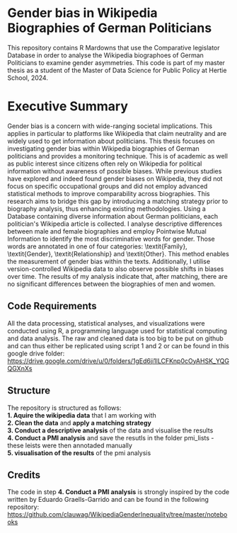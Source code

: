 # Gender bias in Wikipedia Biographies of German Politicians

This repository contains R Mardowns that use the Comparative legislator Database in order to analyse the Wikipedia biographoes of German Politicians to examine gender asymmetries. This code is part of my master thesis as a student of the Master of Data Science for Public Policy at Hertie School, 2024. 

# Executive Summary

Gender bias is a concern with wide-ranging societal implications. This applies in particular to platforms like Wikipedia that claim neutrality and are widely used to get information about politicians. This thesis focuses on investigating gender bias within Wikipedia biographies of German politicians and provides a monitoring technique. This is of academic as well as public interest since citizens often rely on Wikipedia for political information without awareness of possible biases. While previous studies have explored and indeed found gender biases on Wikipedia, they did not focus on specific occupational groups and did not employ advanced statistical methods to improve comparability across biographies. This research aims to bridge this gap by introducing a matching strategy prior to biography analysis, thus enhancing existing methodologies.
Using a Database containing diverse information about German politicians, each politician's Wikipedia article is collected. I analyse descriptive differences between male and female biographies and employ Pointwise Mutual Information to identify the most discriminative words for gender. Those words are annotated in one of four categories: \textit{Family}, \textit{Gender}, \textit{Relationship} and \textit{Other}. This method enables the measurement of gender bias within the texts. Additionally, I utilise version-controlled Wikipedia data to also observe possible shifts in biases over time.
The results of my analysis indicate that, after matching, there are no significant differences between the biographies of men and women.

## Code Requirements

All the data processing, statistical analyses, and visualizations were conducted using R, a programming language used for statistical computing and data analysis.
The raw and cleaned data is too big to be put on github and can thus either be replicated using script 1 and 2 or can be found in this google drive folder: https://drive.google.com/drive/u/0/folders/1gEd6ji1lLCFKnp0cOyAHSK_YQGQGXnXs

## Structure

The repository is structured as follows:  
**1. Aquire the wikipedia data** that I am working with  
**2. Clean the data** and **apply a matching strategy**  
**3. Conduct a descriptive analysis** of the data and visualise the results  
**4. Conduct a PMI analysis** and save the resutls in the folder pmi_lists - these leists were then annotaded manually  
**5. visualisation of the results** of the pmi analysis  


## Credits

The code in step **4. Conduct a PMI analysis** is strongly inspired by the code written by Eduardo Graells-Garrido and can be found in the following repository: https://github.com/clauwag/WikipediaGenderInequality/tree/master/notebooks
